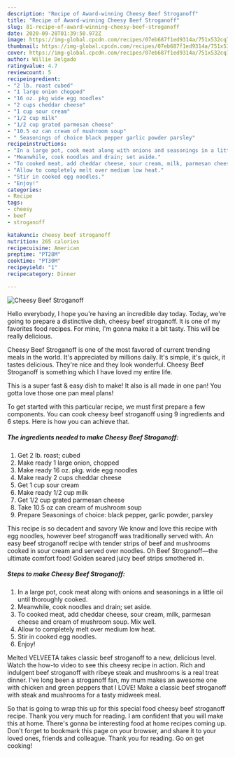 ```yaml
---
description: "Recipe of Award-winning Cheesy Beef Stroganoff"
title: "Recipe of Award-winning Cheesy Beef Stroganoff"
slug: 81-recipe-of-award-winning-cheesy-beef-stroganoff
date: 2020-09-28T01:39:50.972Z
image: https://img-global.cpcdn.com/recipes/07eb687f1ed9314a/751x532cq70/cheesy-beef-stroganoff-recipe-main-photo.jpg
thumbnail: https://img-global.cpcdn.com/recipes/07eb687f1ed9314a/751x532cq70/cheesy-beef-stroganoff-recipe-main-photo.jpg
cover: https://img-global.cpcdn.com/recipes/07eb687f1ed9314a/751x532cq70/cheesy-beef-stroganoff-recipe-main-photo.jpg
author: Willie Delgado
ratingvalue: 4.7
reviewcount: 5
recipeingredient:
- "2 lb. roast cubed"
- "1 large onion chopped"
- "16 oz. pkg wide egg noodles"
- "2 cups cheddar cheese"
- "1 cup sour cream"
- "1/2 cup milk"
- "1/2 cup grated parmesan cheese"
- "10.5 oz can cream of mushroom soup"
- " Seasonings of choice black pepper garlic powder parsley"
recipeinstructions:
- "In a large pot, cook meat along with onions and seasonings in a little oil until thoroughly cooked."
- "Meanwhile, cook noodles and drain; set aside."
- "To cooked meat, add cheddar cheese, sour cream, milk, parmesan cheese and cream of mushroom soup. Mix well."
- "Allow to completely melt over medium low heat."
- "Stir in cooked egg noodles."
- "Enjoy!"
categories:
- Recipe
tags:
- cheesy
- beef
- stroganoff

katakunci: cheesy beef stroganoff 
nutrition: 265 calories
recipecuisine: American
preptime: "PT28M"
cooktime: "PT30M"
recipeyield: "1"
recipecategory: Dinner

---
```



![Cheesy Beef Stroganoff](https://img-global.cpcdn.com/recipes/07eb687f1ed9314a/751x532cq70/cheesy-beef-stroganoff-recipe-main-photo.jpg)

Hello everybody, I hope you're having an incredible day today. Today, we're going to prepare a distinctive dish, cheesy beef stroganoff. It is one of my favorites food recipes. For mine, I'm gonna make it a bit tasty. This will be really delicious.

Cheesy Beef Stroganoff is one of the most favored of current trending meals in the world. It's appreciated by millions daily. It's simple, it's quick, it tastes delicious. They're nice and they look wonderful. Cheesy Beef Stroganoff is something which I have loved my entire life.

This is a super fast &amp; easy dish to make! It also is all made in one pan! You gotta love those one pan meal plans!


To get started with this particular recipe, we must first prepare a few components. You can cook cheesy beef stroganoff using 9 ingredients and 6 steps. Here is how you can achieve that.

<!--inarticleads1-->

##### The ingredients needed to make Cheesy Beef Stroganoff:

1. Get 2 lb. roast; cubed
1. Make ready 1 large onion, chopped
1. Make ready 16 oz. pkg. wide egg noodles
1. Make ready 2 cups cheddar cheese
1. Get 1 cup sour cream
1. Make ready 1/2 cup milk
1. Get 1/2 cup grated parmesan cheese
1. Take 10.5 oz can cream of mushroom soup
1. Prepare  Seasonings of choice: black pepper, garlic powder, parsley


This recipe is so decadent and savory We know and love this recipe with egg noodles, however beef stroganoff was traditionally served with. An easy beef stroganoff recipe with tender strips of beef and mushrooms cooked in sour cream and served over noodles. Oh Beef Stroganoff—the ultimate comfort food! Golden seared juicy beef strips smothered in. 

<!--inarticleads2-->

##### Steps to make Cheesy Beef Stroganoff:

1. In a large pot, cook meat along with onions and seasonings in a little oil until thoroughly cooked.
1. Meanwhile, cook noodles and drain; set aside.
1. To cooked meat, add cheddar cheese, sour cream, milk, parmesan cheese and cream of mushroom soup. Mix well.
1. Allow to completely melt over medium low heat.
1. Stir in cooked egg noodles.
1. Enjoy!


Melted VELVEETA takes classic beef stroganoff to a new, delicious level. Watch the how-to video to see this cheesy recipe in action. Rich and indulgent beef stroganoff with ribeye steak and mushrooms is a real treat dinner. I&#39;ve long been a stroganoff fan, my mum makes an awesome one with chicken and green peppers that I LOVE! Make a classic beef stroganoff with steak and mushrooms for a tasty midweek meal. 

So that is going to wrap this up for this special food cheesy beef stroganoff recipe. Thank you very much for reading. I am confident that you will make this at home. There's gonna be interesting food at home recipes coming up. Don't forget to bookmark this page on your browser, and share it to your loved ones, friends and colleague. Thank you for reading. Go on get cooking!
